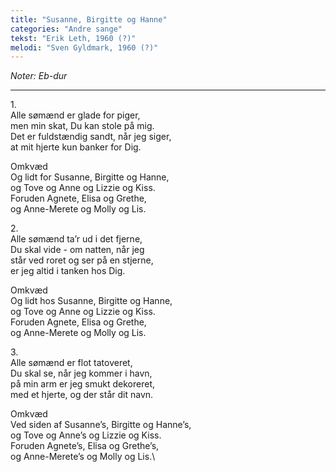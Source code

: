 ```yaml
---
title: "Susanne, Birgitte og Hanne"
categories: "Andre sange"
tekst: "Erik Leth, 1960 (?)"
melodi: "Sven Gyldmark, 1960 (?)"
---
```

*Noter: Eb-dur*

***

1\.\
Alle sømænd er glade for piger,\
men min skat, Du kan stole på mig.\
Det er fuldstændig sandt, når jeg siger,\
at mit hjerte kun banker for Dig.

Omkvæd\
Og lidt for Susanne, Birgitte og Hanne,\
og Tove og Anne og Lizzie og Kiss.\
Foruden Agnete, Elisa og Grethe,\
og Anne-Merete og Molly og Lis.

2\.\
Alle sømænd ta’r ud i det fjerne,\
Du skal vide - om natten, når jeg\
står ved roret og ser på en stjerne,\
er jeg altid i tanken hos Dig.

Omkvæd\
Og lidt hos Susanne, Birgitte og Hanne,\
og Tove og Anne og Lizzie og Kiss.\
Foruden Agnete, Elisa og Grethe,\
og Anne-Merete og Molly og Lis.

3\.\
Alle sømænd er flot tatoveret,\
Du skal se, når jeg kommer i havn,\
på min arm er jeg smukt dekoreret,\
med et hjerte, og der står dit navn.

Omkvæd\
Ved siden af Susanne’s, Birgitte og Hanne’s,\
og Tove og Anne’s og Lizzie og Kiss.\
Foruden Agnete’s, Elisa og Grethe’s,\
og Anne-Merete’s og Molly og Lis.\
